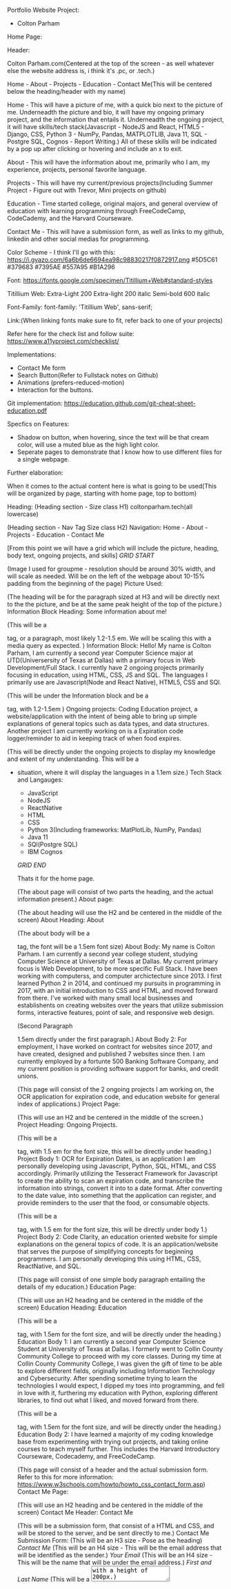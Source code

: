 Portfolio Website Project: 
- Colton Parham

Home Page: 

Header: 

Colton Parham.com(Centered at the top of the screen - as well whatever else the website address is, i think it's .pc, or .tech.)

Home - About - Projects - Education - Contact Me(This will be centered below the heading/header with my name)

Home - This will have a picture of me, with a quick bio next to the picture of me. 
  Underneadth the picture and bio, it will have my ongoing primary project, and the information that entails it. 
    Underneadth the ongoing project, it will have skills/tech stack(Javascript - NodeJS and React, HTML5 - Django, CSS, Python 3 - NumPy, Pandas, MATPLOTLIB, Java 11, SQL - Postgre SQL, Cognos - Report Writing.) All of these skills will be indicated by a pop up after clicking or hovering and include an x to exit. 

About - This will have the information about me, primarily who I am, my experience, projects, personal favorite language.

Projects - This will have my current/previous projects(Including Summer Project - Figure out with Trevor, Mini projects on github)

Education - Time started college, original majors, and general overview of education with learning programming through FreeCodeCamp, CodeCademy, and the Harvard Courseware.

Contact Me - This will have a submission form, as well as links to my github, linkedin and other social medias for programming.

Color Scheme - I think I'll go with this: 
  https://i.gyazo.com/6a6b6de6694ea98c98830217f0872917.png
    #5D5C61
      #379683
        #7395AE
          #557A95
            #B1A296

Font:
https://fonts.google.com/specimen/Titillium+Web#standard-styles

Titillium Web:
  Extra-Light 200
    Extra-light 200 italic
      Semi-bold 600 italic

Font-Family: 
  font-family: 'Titillium Web', sans-serif;

Link:(When linking fonts make sure to fit, refer back to one of your projects)
  <link rel="preconnect" href="https://fonts.gstatic.com">
<link href="https://fonts.googleapis.com/css2?family=Titillium+Web:ital,wght@0,200;1,200;1,600&display=swap" rel="stylesheet">

Refer here for the check list and follow suite: 
https://www.a11yproject.com/checklist/

Implementations: 

  - Contact Me form
  - Search Button(Refer to Fullstack notes on Github)
  - Animations (prefers-reduced-motion)
  - Interaction for the buttons. 

Git implementation: 
https://education.github.com/git-cheat-sheet-education.pdf

Specfics on Features:
  - Shadow on button, when hovering, since the text will be that cream color, will use a muted blue as the high light color. 
  - Seperate pages to demonstrate that I know how to use different files for a single webpage. 


Further elaboration: 


When it comes to the actual content here is what is going to be used(This will be organized by page, starting with home page, top to bottom)

Heading:
(Heading section - Size class H1) 
coltonparham.tech(all lowercase)

(Heading section - Nav Tag Size class H2)
Navigation: Home - About - Projects - Education - Contact Me

[From this point we will have a grid which will include the picture, heading, body text, ongoing projects, and skills]
*GRID START*

(Image I used for groupme - resolution should be around 30% width, and will scale as needed. Will be on the left of the webpage about 10-15% padding from the beginning of the page) 
Picture Used:

(The heading will be for the paragraph sized at H3 and will be directly next to the the picture, and be at the same peak height of the top of the picture.)
Information Block Heading: Some information about me! 

(This will be a <p> tag, or a paragraph, most likely 1.2-1.5 em. We will be scaling this with a media query as expected. )
Information Block: Hello! My name is Colton Parham, I am currently a second year Computer Science major at UTD(Universersity of Texas at Dallas) with a primary focus in Web Development/Full Stack. I currently have 2 ongoing projects primarily focusing in education, using HTML, CSS, JS and SQL. The languages I primarily use are Javascript(Node and React Native), HTML5, CSS and SQl. 

(This will be under the Information block and be a <p> tag, with 1.2-1.5em )
Ongoing projects: Coding Education project, a website/application with the intent of being able to bring up simple explanations of general topics such as data types, and data structures. Another project I am currently working on is a Expiration code logger/reminder to aid in keeping track of when food expires. 

(This will be directly under the ongoing projects to display my knowledge and extent of my understanding. This will be a <ul> <li> situation, where it will display the languages in a 1.1em size.)
Tech Stack and Langauges: 
  - JavaScript
  - NodeJS
  - ReactNative
  - HTML 
  - CSS
  - Python 3(Including frameworks: MatPlotLib, NumPy, Pandas)
  - Java 11
  - SQl(Postgre SQL)
  - IBM Cognos


*GRID END*

Thats it for the home page.

(The about page will consist of two parts the heading, and the actual information present.)
About page: 

(The about heading will use the H2 and be centered in the middle of the screen)
About Heading: About

(The about body will be a <p> tag, the font will be a 1.5em font size)
About Body: My name is Colton Parham. I am currently a second year college student, studying Computer Science at University of Texas at Dallas. My current primary focus is Web Development, to be more specific Full Stack. I have been working with computerss, and computer archictecture since 2013. I first learned Python 2 in 2014, and continued my pursuits in programming in 2017, with an initial introduction to CSS and HTML, and moved forward from there. I've worked with many small local businesses and establishents on creating websites over the years that utilize submission forms, interactive features, point of sale, and responsive web design. 

(Second Paragraph <p> 1.5em directly under the first paragraph.)
About Body 2: For employment, I have worked on contract for websites since 2017, and have created, designed and published 7 websites since then. I am currently employed by a fortunte 500 Banking Software Company, and my current position is providing software support for banks, and credit unions. 

(This page will consist of the 2 ongoing projects I am working on, the OCR application for expiration code, and education website for general index of applications.)
Project Page:

(This will use an H2 and be centered in the middle of the screen.)
Project Heading: Ongoing Projects.

(This will be a <p> tag, with 1.5 em for the font size, this will be directly under heading.)
Project Body 1: OCR for Expiration Dates, is an application I am personally developing using Javascript, Python, SQL, HTML, and CSS accordingly. Primarily utilizing the Tesseract Framework for Javascript to create the ability to scan an expiration code, and transcribe the information into strings, convert it into to a date format. After converting to the date value, into something that the application can register, and provide reminders to the user that the food, or consumable objects. 

(This will be a <p> tag, with 1.5 em for the font size, this will be directly under body 1.)
Project Body 2: Code Clarity, an education oriented website for simple explanations on the general topics of code. It is an application/website that serves the purpose of simplifying concepts for beginning programmers. I am personally developing this using HTML, CSS, ReactNative, and SQL. 

(This page will consist of one simple body paragraph entailing the details of my education.)
Education Page: 

(This will use an H2 heading and be centered in the middle of the screen)
Education Heading: Education

(This will be a <p> tag, with 1.5em for the font size, and will be directly under the heading.)
Education Body 1: I am currently a second year Computer Science Student at University of Texas at Dallas. I formerly went to Collin County Community College to proceed with my core classes. During my time at Collin County Community College, I was given the gift of time to be able to explore different fields, originally including Information Technology and Cybersecurity. After spending sometime trying to learn the technologies I would expect, I dipped my toes into programming, and fell in love with it, furthering my education with Python, exploring different libraries, to find out what I liked, and moved forward from there. 

(This will be a <p> tag, with 1.5em for the font size, and will be directly under the heading.)
Education Body 2: I have learned a majority of my coding knowledge base from experimenting with trying out projects, and taking online courses to teach myself further. This includes the Harvard Introductory Courseware, Codecademy, and FreeCodeCamp. 

(This page will consist of a header and the actual submission form. Refer to this for more information: https://www.w3schools.com/howto/howto_css_contact_form.asp)
Contact Me Page:

(This will use an H2 heading and be centered in the middle of the screen)
Contact Me Header: Contact Me

(This will be a submission form, that consist of a HTML and CSS, and will be stored to the server, and be sent directly to me.)
Contact Me Submission Form: 
  (This will be an H3 size - Pose as the heading)
  *Contact Me*
    (This will be an H4 size - This will be the email address that will be identified as the sender.)
      *Your Email*
        (This will be an H4 size - This will be the name that will be under the email address.)
          *First and Last Name*
            (This will be a <textarea> with a height of 200px.)
              *Messsage*

(Going to be creating a wireframe using JustInMind)
WireFrame: Will be sectioned off like any other 

Touching back onto design: 
What we will be needing to do is apply apply everything seperately and accordingly, and try to match everything as much as possible to be the same positioning to be universally coherent. 

As well the styles.css file will be attached to all the HTML files due to the simplifications and making things work in unison, and allocate less resources to make the page run faster.

As well - Don't forget to copy some of the information from the index page for the skelton to aide in making some things more universal. And also don't forget to link the files to each nav bar link.

Also do not forget the footer for each page - consistancy is key, and for those elements, we will have those in the default setting. 

Since the home page is pretty much done, we need to finish adding the information to the rest of the pages, and we will modify all of this within the css file to make sure that everything looks great. 

Follow up with this information to create the links for the webpage - maybe touch back to the codecademy example: https://www.yourhtmlsource.com/myfirstsite/basiclinks.html

ALSO DO NOT FORGET TO COMMIT - THEN PUSH ! 

Alright looks like a majority of the information is already on the HTML files(booyah!)

So the next step is actually applying the universal functions like media queries, html stuff, and universal traits like centering of the universal nav, and the styling. 

I would also like to include simple animations like shadows over.

-UPDATE-
Changed the font to Yantramanav.

Furthering research to develop the nav bar to work together correctly. 

-UPDATE-

Refer to DAY96 for grid info.

Reference information: 
.container {
  display: grid;
  max-width: 900px;
  position: relative;
  margin: auto;
  grid-template-areas: "head head"
                       "nav nav" 
                       "info services"
                       "footer footer";
  grid-template-rows: 300px 120px 800px 120px;
  grid-template-columns: 1fr 3fr; 
}
 
header {
  grid-area: head;
} 
 
nav {
  grid-area: nav;
} 
 
.info {
  grid-area: info;
} 
 
.services {
  grid-area: services;
}
 
footer {
  grid-area: footer;
} 

-UPDATE FOR END OF NIGHT- 

What we are looking to do next is that we are going to start a grid, and get everything in the direction as in accordance to what we did on the prototype. 

Before I forget - in js make a function that will make it so that whenever the user is entering my email address it will not send - and display an error. 

https://www.freecodecamp.org/news/how-to-create-an-image-gallery-with-css-grid-e0f0fd666a5c/